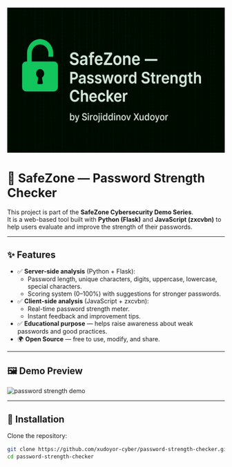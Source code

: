 <p align="center">
  <img src="assets/banner.png" alt="Project Banner" width="600">
</p>

# 🔐 SafeZone — Password Strength Checker

This project is part of the **SafeZone Cybersecurity Demo Series**.  
It is a web-based tool built with **Python (Flask)** and **JavaScript (zxcvbn)** to help users evaluate and improve the strength of their passwords.

---

## ✨ Features

- ✅ **Server-side analysis** (Python + Flask):
  - Password length, unique characters, digits, uppercase, lowercase, special characters.
  - Scoring system (0–100%) with suggestions for stronger passwords.
- ✅ **Client-side analysis** (JavaScript + zxcvbn):
  - Real-time password strength meter.
  - Instant feedback and improvement tips.
- ✅ **Educational purpose** — helps raise awareness about weak passwords and good practices.
- 🌍 **Open Source** — free to use, modify, and share.

---

## 🖼️ Demo Preview

![password strength demo](https://via.placeholder.com/800x400.png?text=Password+Strength+Checker+Demo)

---

## 🚀 Installation

Clone the repository:

```bash
git clone https://github.com/xudoyor-cyber/password-strength-checker.git
cd password-strength-checker
